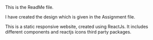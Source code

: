 This is the ReadMe file.

I have created the design which is given in the Assignment file.

This is a static responsive website, created using ReactJs. It includes different components and reactjs icons third party packages.

